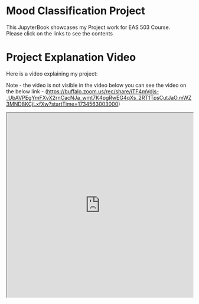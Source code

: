 # Mood Classification Project

This JupyterBook showcases my Project work for EAS 503 Course.<br>
Please click on the links to see the contents

# Project Explanation Video
Here is a video explaining my project:

Note - the video is not visible in the video below you can see the video on the below link - (https://buffalo.zoom.us/rec/share/iTF4mVdjs-_UbAVPEgYmFXvX2rnCacNJa_wmt7K4pgRwEG4qXs_2RT1TpsCutJaO.mWZ3MND8KCjLxfXw?startTime=1734563003000)

<iframe src="https://buffalo.zoom.us/rec/share/iTF4mVdjs-_UbAVPEgYmFXvX2rnCacNJa_wmt7K4pgRwEG4qXs_2RT1TpsCutJaO.mWZ3MND8KCjLxfXw?startTime=1734563003000" width="100%" height="500px" allowfullscreen></iframe>
